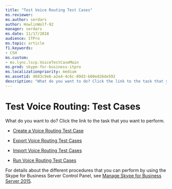 ```yaml
---
title: "Test Voice Routing Test Cases"
ms.reviewer: 
ms.author: serdars
author: HowlinWolf-92
manager: serdars
ms.date: 11/17/2018
audience: ITPro
ms.topic: article
f1.keywords:
- CSH
ms.custom:
- ms.lync.lscp.VoiceTestCaseMain
ms.prod: skype-for-business-itpro
ms.localizationpriority: medium
ms.assetid: d683c9e6-a2e4-4c6c-89d3-b60ed26de592
description: "What do you want to do? Click the link to the task that you want to perform."
---
```


# Test Voice Routing: Test Cases

What do you want to do? Click the link to the task that you want to perform.

- [Create a Voice Routing Test Case](/previous-versions/office/lync-server-2013/lync-server-2013-create-a-voice-routing-test-case)

- [Export Voice Routing Test Cases](/previous-versions/office/lync-server-2013/lync-server-2013-export-voice-routing-test-cases)

- [Import Voice Routing Test Cases](/previous-versions/office/lync-server-2013/lync-server-2013-import-voice-routing-test-cases)

- [Run Voice Routing Test Cases](/previous-versions/office/lync-server-2013/lync-server-2013-run-voice-routing-test-cases)

For details about the different procedures that you can perform by using the Skype for Business Server Control Panel, see [Manage Skype for Business Server 2015](../../manage/manage.md).